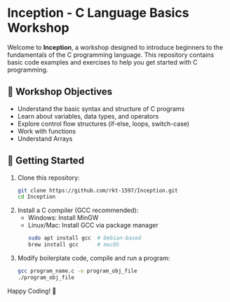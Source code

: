 # Inception - C Language Basics Workshop

Welcome to **Inception**, a workshop designed to introduce beginners to the fundamentals of the C programming language. This repository contains basic code examples and exercises to help you get started with C programming.

## 📌 Workshop Objectives
- Understand the basic syntax and structure of C programs
- Learn about variables, data types, and operators
- Explore control flow structures (if-else, loops, switch-case)
- Work with functions
- Understand Arrays

## 🚀 Getting Started
1. Clone this repository:
   ```bash
   git clone https://github.com/rkt-1597/Inception.git
   cd Inception
   ```
2. Install a C compiler (GCC recommended):
   - Windows: Install MinGW
   - Linux/Mac: Install GCC via package manager
     ```bash
     sudo apt install gcc  # Debian-based
     brew install gcc      # macOS
     ```
3. Modify boilerplate code, compile and run a program:
   ```bash
   gcc program_name.c -o program_obj_file
   ./program_obj_file
   ```

Happy Coding! 🚀

